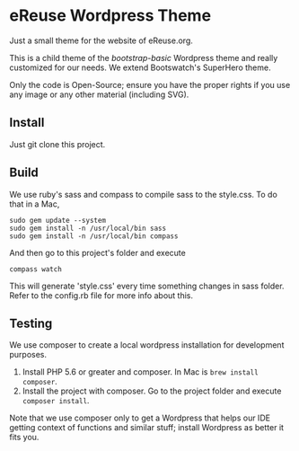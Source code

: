 eReuse Wordpress Theme
======================

Just a small theme for the website of eReuse.org. 

This is a child theme of the *bootstrap-basic* Wordpress theme and really customized for our needs. 
We extend Bootswatch's SuperHero theme.

Only the code is Open-Source; ensure you have the proper rights if you use any image or any other material (including SVG).

## Install
Just git clone this project. 

## Build
We use ruby's sass and compass to compile sass to the style.css. To do that in a Mac, 

    sudo gem update --system
    sudo gem install -n /usr/local/bin sass
    sudo gem install -n /usr/local/bin compass

And then go to this project's folder and execute

    compass watch
    
This will generate 'style.css' every time something changes in sass folder. Refer to the config.rb file for more info about this.

## Testing
We use composer to create a local wordpress installation for development purposes.

1. Install PHP 5.6 or greater and composer. In Mac is `brew install composer`.
2. Install the project with composer. Go to the project folder and execute `composer install`.

Note that we use composer only to get a Wordpress that helps our IDE getting context of functions
and similar stuff; install Wordpress as better it fits you.

